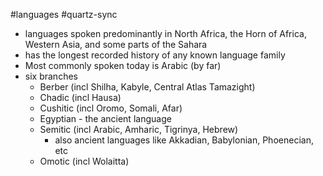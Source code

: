 #languages #quartz-sync 
- languages spoken predominantly in North Africa, the Horn of Africa, Western Asia, and some parts of the Sahara
- has the longest recorded history of any known language family
- Most commonly spoken today is Arabic (by far)
- six branches
    - Berber (incl Shilha, Kabyle, Central Atlas Tamazight)
    - Chadic (incl Hausa)
    - Cushitic (incl Oromo, Somali, Afar)
    - Egyptian - the ancient language
    - Semitic (incl Arabic, Amharic, Tigrinya, Hebrew)
        - also ancient languages like Akkadian, Babylonian, Phoenecian, etc
    - Omotic (incl Wolaitta)